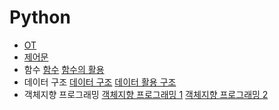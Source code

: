 # Python
- [OT](/23-01/230116.md)
- [제어문](/23-01/230117.md)
- 함수
[함수](/23-01/230118.md)
[함수의 활용](/23-01/230119.md)
- 데이터 구조
[데이터 구조](/23-01/230125.md)
[데이터 활용 구조](/23-01/230126.md)
- 객체지향 프로그래밍
[객체지향 프로그래밍 1](/23-01/230130.md)
[객체지향 프로그래밍 2](/23-01/230131.md)

